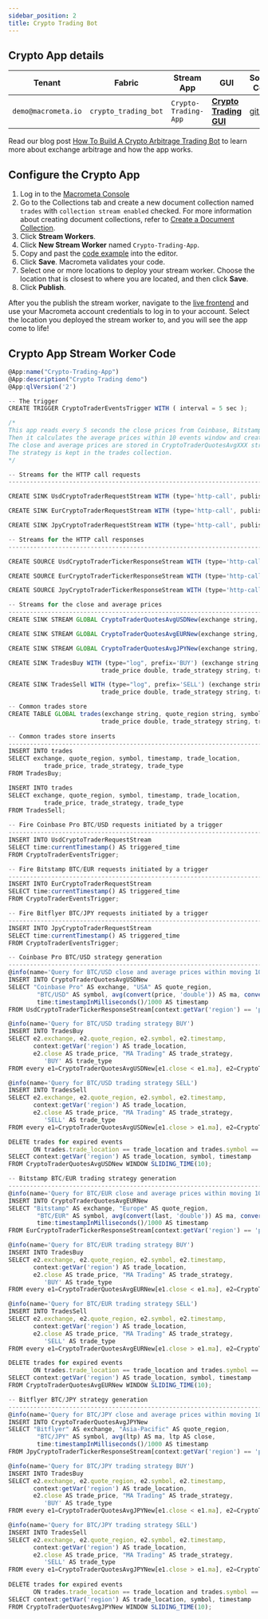```yaml
---
sidebar_position: 2
title: Crypto Trading Bot
---
```


## Crypto App details

| **Tenant** | **Fabric** | **Stream App** | **GUI** | **Source Code**|
|----------- |----------|----|-----------|-----------|
|  `demo@macrometa.io` | `crypto_trading_bot` | `Crypto-Trading-App` | [**Crypto Trading GUI**](https://macrometacorp.github.io/tutorial-cryptotrading/) |[github](https://github.com/Macrometacorp/tutorial-cryptotrading)|

Read our blog post [How To Build A Crypto Arbitrage Trading Bot](https://www.macrometa.com/blog/cryptocurrency-trading-building-a-multi-exchange-global-trading-bot) to learn more about exchange arbitrage and how the app works.

## Configure the Crypto App

1. Log in to the [Macrometa Console](https://auth-play.macrometa.io/) 
2. Go to the Collections tab and create a new document collection named `trades` with `collection stream enabled` checked. For more information about creating document collections, refer to [Create a Document Collection](https://macrometa.com/docs/collections/documents/create-document-store).
3. Click **Stream Workers**.
4. Click **New Stream Worker** named `Crypto-Trading-App`.
5. Copy and past the [code example](#crypto-app-stream-worker-code) into the editor.
6. Click **Save**. Macrometa validates your code.
7. Select one or more locations to deploy your stream worker. Choose the location that is closest to where you are located, and then click **Save**.
8. Click **Publish**.

After you the publish the stream worker, navigate to the [live frontend](https://macrometacorp.github.io/tutorial-cryptotrading/) and use your Macrometa account credentials to log in to your account. Select the location you deployed the stream worker to, and you will see the app come to life!
## Crypto App Stream Worker Code

```js
@App:name("Crypto-Trading-App")
@App:description("Crypto Trading demo")
@App:qlVersion('2')

-- The trigger
CREATE TRIGGER CryptoTraderEventsTrigger WITH ( interval = 5 sec );

/*
This app reads every 5 seconds the close prices from Coinbase, Bitstamp and Bitflyer exchanges APIs.
Then it calculates the average prices within 10 events window and creates a "BUY/SELL" trading strategy.
The close and average prices are stored in CryptoTraderQuotesAvgXXX streams.
The strategy is kept in the trades collection.
*/

-- Streams for the HTTP call requests
-------------------------------------------------------------------------------------------------------------------------------------

CREATE SINK UsdCryptoTraderRequestStream WITH (type='http-call', publisher.url='https://api.pro.coinbase.com/products/btc-usd/ticker', method='GET', headers="'User-Agent:c8cep'", sink.id='coinbase-ticker', map.type='json') (triggered_time string);

CREATE SINK EurCryptoTraderRequestStream WITH (type='http-call', publisher.url='https://www.bitstamp.net/api/v2/ticker/btceur', method='GET', sink.id='bitstamp-ticker', map.type='json') (triggered_time string);

CREATE SINK JpyCryptoTraderRequestStream WITH (type='http-call', publisher.url='https://api.bitflyer.com/v1/ticker', method='GET', sink.id='bitflyer-ticker', map.type='json') (triggered_time string);

-- Streams for the HTTP call responses
-------------------------------------------------------------------------------------------------------------------------------------

CREATE SOURCE UsdCryptoTraderTickerResponseStream WITH (type='http-call-response', sink.id='coinbase-ticker', http.status.code='200', map.type='json', map.enclosing.element='$.*') (time string, price string);

CREATE SOURCE EurCryptoTraderTickerResponseStream WITH (type='http-call-response', sink.id='bitstamp-ticker', http.status.code='200', map.type='json') (timestamp string, last string);

CREATE SOURCE JpyCryptoTraderTickerResponseStream WITH (type='http-call-response', sink.id='bitflyer-ticker', http.status.code='200', map.type='json') (timestamp string, ltp double);

-- Streams for the close and average prices
-------------------------------------------------------------------------------------------------------------------------------------
CREATE SINK STREAM GLOBAL CryptoTraderQuotesAvgUSDNew(exchange string, quote_region string, symbol string, ma double, close double, timestamp long);

CREATE SINK STREAM GLOBAL CryptoTraderQuotesAvgEURNew(exchange string, quote_region string, symbol string, ma double, close double, timestamp long);

CREATE SINK STREAM GLOBAL CryptoTraderQuotesAvgJPYNew(exchange string, quote_region string, symbol string, ma double, close double, timestamp long);

CREATE SINK TradesBuy WITH (type="log", prefix='BUY') (exchange string, quote_region string, symbol string, timestamp long, trade_location string,
                          trade_price double, trade_strategy string, trade_type string);

CREATE SINK TradesSell WITH (type="log", prefix='SELL') (exchange string, quote_region string, symbol string, timestamp long, trade_location string,
                          trade_price double, trade_strategy string, trade_type string);                      

-- Common trades store
CREATE TABLE GLOBAL trades(exchange string, quote_region string, symbol string, timestamp long, trade_location string,
                          trade_price double, trade_strategy string, trade_type string);
                          
-- Common trades store inserts
-------------------------------------------------------------------------------
INSERT INTO trades
SELECT exchange, quote_region, symbol, timestamp, trade_location,
          trade_price, trade_strategy, trade_type
FROM TradesBuy;

INSERT INTO trades
SELECT exchange, quote_region, symbol, timestamp, trade_location,
          trade_price, trade_strategy, trade_type
FROM TradesSell;
                          
-- Fire Coinbase Pro BTC/USD requests initiated by a trigger
-------------------------------------------------------------------------------
INSERT INTO UsdCryptoTraderRequestStream
SELECT time:currentTimestamp() AS triggered_time 
FROM CryptoTraderEventsTrigger;

-- Fire Bitstamp BTC/EUR requests initiated by a trigger
-------------------------------------------------------------------------------
INSERT INTO EurCryptoTraderRequestStream
SELECT time:currentTimestamp() AS triggered_time 
FROM CryptoTraderEventsTrigger;

-- Fire Bitflyer BTC/JPY requests initiated by a trigger
-------------------------------------------------------------------------------
INSERT INTO JpyCryptoTraderRequestStream
SELECT time:currentTimestamp() AS triggered_time 
FROM CryptoTraderEventsTrigger;

-- Coinbase Pro BTC/USD strategy generation
-------------------------------------------------------------------------------------------------
@info(name='Query for BTC/USD close and average prices within moving 10 events windows')
INSERT INTO CryptoTraderQuotesAvgUSDNew
SELECT "Coinbase Pro" AS exchange, "USA" AS quote_region,
        "BTC/USD" AS symbol, avg(convert(price, 'double')) AS ma, convert(price, 'double') AS close, 
        time:timestampInMilliseconds()/1000 AS timestamp
FROM UsdCryptoTraderTickerResponseStream[context:getVar('region') == 'play-us-west'] WINDOW SLIDING_LENGTH(10);

@info(name='Query for BTC/USD trading strategy BUY')
INSERT INTO TradesBuy
SELECT e2.exchange, e2.quote_region, e2.symbol, e2.timestamp,
       context:getVar('region') AS trade_location,
       e2.close AS trade_price, "MA Trading" AS trade_strategy,
          'BUY' AS trade_type
FROM every e1=CryptoTraderQuotesAvgUSDNew[e1.close < e1.ma], e2=CryptoTraderQuotesAvgUSDNew[e2.close > e2.ma];

@info(name='Query for BTC/USD trading strategy SELL')
INSERT INTO TradesSell
SELECT e2.exchange, e2.quote_region, e2.symbol, e2.timestamp,
       context:getVar('region') AS trade_location,
       e2.close AS trade_price, "MA Trading" AS trade_strategy,
          'SELL' AS trade_type
FROM every e1=CryptoTraderQuotesAvgUSDNew[e1.close > e1.ma], e2=CryptoTraderQuotesAvgUSDNew[e2.close < e2.ma];

DELETE trades for expired events 
       ON trades.trade_location == trade_location and trades.symbol == symbol and trades.timestamp < timestamp 
SELECT context:getVar('region') AS trade_location, symbol, timestamp
FROM CryptoTraderQuotesAvgUSDNew WINDOW SLIDING_TIME(10);

-- Bitstamp BTC/EUR trading strategy generation
-----------------------------------------------------------------------------------------
@info(name='Query for BTC/EUR close and average prices within moving 10 events windows')
INSERT INTO CryptoTraderQuotesAvgEURNew
SELECT "Bitstamp" AS exchange, "Europe" AS quote_region,
        "BTC/EUR" AS symbol, avg(convert(last, 'double')) AS ma, convert(last, 'double') AS close, 
        time:timestampInMilliseconds()/1000 AS timestamp
FROM EurCryptoTraderTickerResponseStream[context:getVar('region') == 'play-us-west'] WINDOW SLIDING_LENGTH(10);

@info(name='Query for BTC/EUR trading strategy BUY')
INSERT INTO TradesBuy
SELECT e2.exchange, e2.quote_region, e2.symbol, e2.timestamp,
       context:getVar('region') AS trade_location,
       e2.close AS trade_price, "MA Trading" AS trade_strategy,
          'BUY' AS trade_type
FROM every e1=CryptoTraderQuotesAvgEURNew[e1.close < e1.ma], e2=CryptoTraderQuotesAvgEURNew[e2.close > e2.ma];

@info(name='Query for BTC/EUR trading strategy SELL')
INSERT INTO TradesSell
SELECT e2.exchange, e2.quote_region, e2.symbol, e2.timestamp,
       context:getVar('region') AS trade_location,
       e2.close AS trade_price, "MA Trading" AS trade_strategy,
          'SELL' AS trade_type
FROM every e1=CryptoTraderQuotesAvgEURNew[e1.close > e1.ma], e2=CryptoTraderQuotesAvgEURNew[e2.close < e2.ma];

DELETE trades for expired events 
       ON trades.trade_location == trade_location and trades.symbol == symbol and trades.timestamp < timestamp 
SELECT context:getVar('region') AS trade_location, symbol, timestamp
FROM CryptoTraderQuotesAvgEURNew WINDOW SLIDING_TIME(10);

-- Bitflyer BTC/JPY strategy generation
----------------------------------------------------------------------------------------------
@info(name='Query for BTC/JPY close and average prices within moving 10 events windows')
INSERT INTO CryptoTraderQuotesAvgJPYNew
SELECT "Bitflyer" AS exchange, "Asia-Pacific" AS quote_region,
        "BTC/JPY" AS symbol, avg(ltp) AS ma, ltp AS close, 
        time:timestampInMilliseconds()/1000 AS timestamp
FROM JpyCryptoTraderTickerResponseStream[context:getVar('region') == 'play-us-west'] WINDOW SLIDING_LENGTH(10);

@info(name='Query for BTC/JPY trading strategy BUY')
INSERT INTO TradesBuy
SELECT e2.exchange, e2.quote_region, e2.symbol, e2.timestamp,
       context:getVar('region') AS trade_location,
       e2.close AS trade_price, "MA Trading" AS trade_strategy,
          'BUY' AS trade_type
FROM every e1=CryptoTraderQuotesAvgJPYNew[e1.close < e1.ma], e2=CryptoTraderQuotesAvgJPYNew[e2.close > e2.ma];

@info(name='Query for BTC/JPY trading strategy SELL')
INSERT INTO TradesSell
SELECT e2.exchange, e2.quote_region, e2.symbol, e2.timestamp,
       context:getVar('region') AS trade_location,
       e2.close AS trade_price, "MA Trading" AS trade_strategy,
          'SELL' AS trade_type
FROM every e1=CryptoTraderQuotesAvgJPYNew[e1.close > e1.ma], e2=CryptoTraderQuotesAvgJPYNew[e2.close < e2.ma];
 
DELETE trades for expired events 
       ON trades.trade_location == trade_location and trades.symbol == symbol and trades.timestamp < timestamp 
SELECT context:getVar('region') AS trade_location, symbol, timestamp
FROM CryptoTraderQuotesAvgJPYNew WINDOW SLIDING_TIME(10);
```
